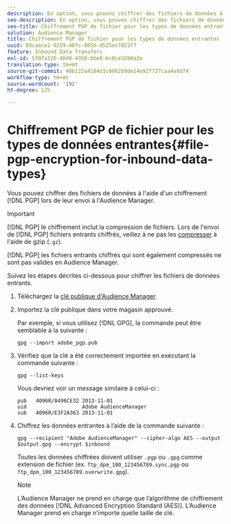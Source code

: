 ```yaml
---
description: En option, vous pouvez chiffrer des fichiers de données à l’aide d’un chiffrement PGP lors de leur envoi à l’Audience Manager.
seo-description: En option, vous pouvez chiffrer des fichiers de données à l’aide d’un chiffrement PGP lors de leur envoi à l’Audience Manager.
seo-title: Chiffrement PGP de fichier pour les types de données entrantes
solution: Audience Manager
title: Chiffrement PGP de fichier pour les types de données entrantes
uuid: 89caace1-0259-48fc-865b-d525ec7822f7
feature: Inbound Data Transfers
exl-id: 5f97a326-4840-4350-bbe8-bc8ce32b0a2e
translation-type: tm+mt
source-git-commit: 48b122a4184d1c0662b9de14e92f727caa4a9d74
workflow-type: tm+mt
source-wordcount: '192'
ht-degree: 12%

---
```


# Chiffrement PGP de fichier pour les types de données entrantes{#file-pgp-encryption-for-inbound-data-types}

Vous pouvez chiffrer des fichiers de données à l&#39;aide d&#39;un chiffrement [!DNL PGP] lors de leur envoi à l&#39;Audience Manager.

<!-- c_encryption.xml -->

>[!IMPORTANT]
>
>[!DNL PGP] le chiffrement inclut la compression de fichiers. Lors de l&#39;envoi de [!DNL PGP] fichiers entrants chiffrés, veillez à ne pas les [compresser](../../../integration/sending-audience-data/batch-data-transfer-explained/inbound-file-compression.md) à l&#39;aide de gzip (`.gz`).
>
>[!DNL PGP] les fichiers entrants chiffrés qui sont également  [](../../../integration/sending-audience-data/batch-data-transfer-explained/inbound-file-compression.md) compressés ne sont pas valides en Audience Manager.

Suivez les étapes décrites ci-dessous pour chiffrer les fichiers de données entrants.

1. Téléchargez la [clé publique d&#39;Audience Manager](./assets/adobe_pgp.pub).
2. Importez la clé publique dans votre magasin approuvé.

   Par exemple, si vous utilisez [!DNL GPG], la commande peut être semblable à la suivante :

   `gpg --import adobe_pgp.pub`

3. Vérifiez que la clé a été correctement importée en exécutant la commande suivante :

   `gpg --list-keys`

   Vous devriez voir un message similaire à celui-ci :

   ```
   pub   4096R/8496CE32 2013-11-01
   uid                  Adobe AudienceManager
   sub   4096R/E3F2A363 2013-11-01
   ```

4. Chiffrez les données entrantes à l’aide de la commande suivante :

   `gpg --recipient "Adobe AudienceManager" --cipher-algo AES --output $output.gpg --encrypt $inbound`

   Toutes les données chiffrées doivent utiliser `.pgp` ou `.gpg` comme extension de fichier (ex. `ftp_dpm_100_123456789.sync.pgp` ou `ftp_dpm_100_123456789.overwrite.gpg`).

   >[!NOTE]
   >
   >L’Audience Manager ne prend en charge que l’algorithme de chiffrement des données [!DNL Advanced Encryption Standard (AES)]. L’Audience Manager prend en charge n’importe quelle taille de clé.
